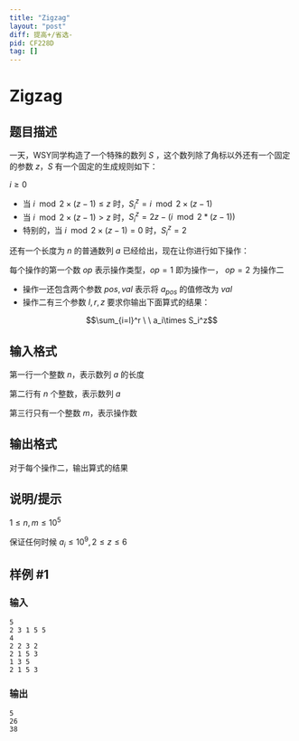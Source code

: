 ```yaml
---
title: "Zigzag"
layout: "post"
diff: 提高+/省选-
pid: CF228D
tag: []
---
```


# Zigzag

## 题目描述

一天，WSY同学构造了一个特殊的数列 $S$ ，这个数列除了角标以外还有一个固定的参数 $z$，$S$ 有一个固定的生成规则如下：

$i\ge 0$

- 当 $i\mod 2\times(z-1)\le z$ 时，$S_i^z=i\mod 2\times(z-1)$
- 当 $i\mod 2\times(z-1)>z$ 时，$S_i^z=2z-(i\mod 2*(z-1))$
- 特别的，当 $i\mod 2\times(z-1)=0$ 时，$S_i^z=2$

还有一个长度为 $n$ 的普通数列 $a$ 已经给出，现在让你进行如下操作：

每个操作的第一个数 $op$ 表示操作类型，$op=1$ 即为操作一， $op=2$ 为操作二

- 操作一还包含两个参数 $pos,val$ 表示将 $a_{pos}$ 的值修改为 $val$
- 操作二有三个参数 $l,r,z$ 要求你输出下面算式的结果：

$$\sum_{i=l}^r \ \ a_i\times S_i^z$$

## 输入格式

第一行一个整数 $n$，表示数列 $a$ 的长度

第二行有 $n$ 个整数，表示数列 $a$

第三行只有一个整数 $m$，表示操作数

## 输出格式

对于每个操作二，输出算式的结果

## 说明/提示

$1\le n,m\le 10^5$

保证任何时候 $a_i\le 10^9,2\le z\le 6$

## 样例 #1

### 输入

```
5
2 3 1 5 5
4
2 2 3 2
2 1 5 3
1 3 5
2 1 5 3

```

### 输出

```
5
26
38

```

